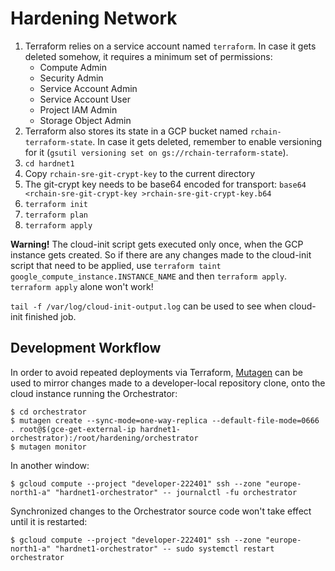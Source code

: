 # Hardening Network

1. Terraform relies on a service account named `terraform`.  In case it gets
   deleted somehow, it requires a minimum set of permissions:
    * Compute Admin
    * Security Admin
    * Service Account Admin
    * Service Account User
    * Project IAM Admin
    * Storage Object Admin
2. Terraform also stores its state in a GCP bucket named
   `rchain-terraform-state`.  In case it gets deleted, remember to enable
   versioning for it (`gsutil versioning set on gs://rchain-terraform-state`).
3. `cd hardnet1`
4. Copy `rchain-sre-git-crypt-key` to the current directory
5. The git-crypt key needs to be base64 encoded for transport: `base64 <rchain-sre-git-crypt-key >rchain-sre-git-crypt-key.b64`
6. `terraform init`
7. `terraform plan`
8. `terraform apply`

**Warning!** The cloud-init script gets executed only once, when the GCP instance
gets created.  So if there are any changes made to the cloud-init script that
need to be applied, use `terraform taint
google_compute_instance.INSTANCE_NAME` and then `terraform apply`.  `terraform
apply` alone won't work!

`tail -f /var/log/cloud-init-output.log` can be used to see when cloud-init finished job.

## Development Workflow

In order to avoid repeated deployments via Terraform,
[Mutagen](https://mutagen.io/) can be used to mirror changes made to a
developer-local repository clone, onto the cloud instance running the
Orchestrator:

```
$ cd orchestrator
$ mutagen create --sync-mode=one-way-replica --default-file-mode=0666 . root@$(gce-get-external-ip hardnet1-orchestrator):/root/hardening/orchestrator
$ mutagen monitor
```

In another window:

```
$ gcloud compute --project "developer-222401" ssh --zone "europe-north1-a" "hardnet1-orchestrator" -- journalctl -fu orchestrator
```

Synchronized changes to the Orchestrator source code won't take effect until it is restarted:

```
$ gcloud compute --project "developer-222401" ssh --zone "europe-north1-a" "hardnet1-orchestrator" -- sudo systemctl restart orchestrator
```
